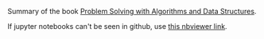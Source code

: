 Summary of the book [Problem Solving with Algorithms and Data Structures](http://interactivepython.org/runestone/static/pythonds/index.html).

If jupyter notebooks can't be seen in github, use [this nbviewer link](https://nbviewer.jupyter.org/github/mlearnprojects/algorithms/tree/master/).
